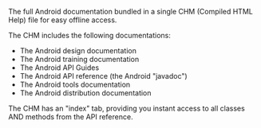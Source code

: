 The full Android documentation bundled in a single CHM (Compiled HTML Help) file for easy offline access.

The CHM includes the following documentations:

  * The Android design documentation
  * The Android training documentation
  * The Android API Guides
  * The Android API reference (the Android "javadoc")
  * The Android tools documentation
  * The Android distribution documentation

The CHM has an "index" tab, providing you instant access to all classes AND methods from the API reference.